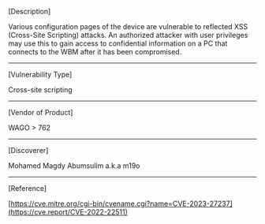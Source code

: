 [Description]

Various configuration pages of the device are vulnerable to reflected XSS (Cross-Site Scripting) attacks. An authorized attacker with user privileges may use this to gain access to confidential information on a PC that connects to the WBM after it has been compromised.

------------------------------------------
[Vulnerability Type]

Cross-site scripting

------------------------------------------
[Vendor of Product]

WAGO > 762

------------------------------------------
[Discoverer]

Mohamed Magdy Abumsulim a.k.a m19o

------------------------------------------
[Reference]

[https://cve.mitre.org/cgi-bin/cvename.cgi?name=CVE-2023-27237](https://cve.report/CVE-2022-22511)
